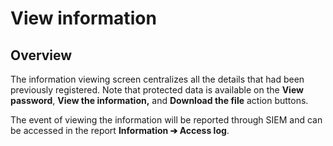 # View information

## **Overview**

The information viewing screen centralizes all the details that had been previously registered. Note that protected data is available on the **View password**, **View the information,** and **Download the file** action buttons.

The event of viewing the information will be reported through SIEM and can be accessed in the report **Information ➔ Access log**.

